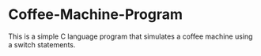 # Coffee-Machine-Program
This is a simple C language program that simulates a coffee machine using a switch statements.

